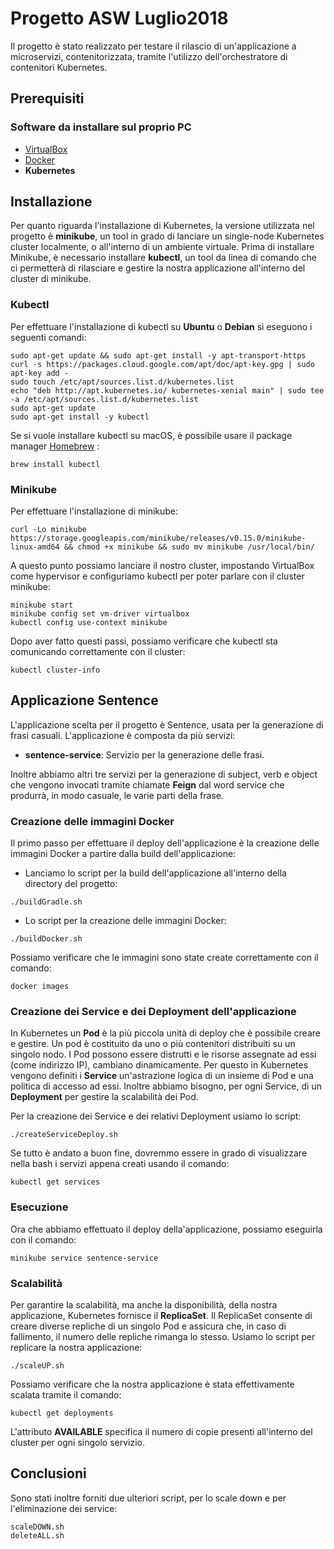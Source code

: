 # Progetto ASW Luglio2018

Il progetto è stato realizzato per testare il rilascio di un'applicazione a microservizi, contenitorizzata, tramite l'utilizzo dell'orchestratore di contenitori Kubernetes.

## Prerequisiti

### Software da installare sul proprio PC

* [VirtualBox](https://www.virtualbox.org/)
* [Docker](https://www.docker.com/)
* **Kubernetes**

## Installazione
Per quanto riguarda l'installazione di Kubernetes, la versione utilizzata nel progetto è **minikube**, un tool in grado di lanciare un single-node Kubernetes cluster localmente, o all'interno di un ambiente virtuale. Prima di installare Minikube, è necessario installare **kubectl**, un tool da linea di comando che ci permetterà di rilasciare e gestire la nostra applicazione all'interno del cluster di minikube. 

### Kubectl 
Per effettuare l'installazione di kubectl su **Ubuntu** o **Debian** si eseguono i seguenti comandi:
```
sudo apt-get update && sudo apt-get install -y apt-transport-https
curl -s https://packages.cloud.google.com/apt/doc/apt-key.gpg | sudo apt-key add -
sudo touch /etc/apt/sources.list.d/kubernetes.list 
echo "deb http://apt.kubernetes.io/ kubernetes-xenial main" | sudo tee -a /etc/apt/sources.list.d/kubernetes.list
sudo apt-get update
sudo apt-get install -y kubectl
```

Se si vuole installare kubectl su macOS, è possibile usare il package manager [Homebrew](https://brew.sh/index_it) :
```
brew install kubectl
```

### Minikube
Per effettuare l'installazione di minikube:
```
curl -Lo minikube https://storage.googleapis.com/minikube/releases/v0.15.0/minikube-linux-amd64 && chmod +x minikube && sudo mv minikube /usr/local/bin/
```

A questo punto possiamo lanciare il nostro cluster, impostando VirtualBox come hypervisor e configuriamo kubectl per poter parlare con il cluster minikube:
```
minikube start
minikube config set vm-driver virtualbox
kubectl config use-context minikube
```
Dopo aver fatto questi passi, possiamo verificare che kubectl sta comunicando correttamente con il cluster:
```
kubectl cluster-info
```

## Applicazione **Sentence**
L'applicazione scelta per il progetto è Sentence, usata per la generazione di frasi casuali. L'applicazione è composta da più servizi:

* **sentence-service**: Servizio per la generazione delle frasi.

Inoltre abbiamo altri tre servizi per la generazione di subject, verb e object che vengono invocati tramite chiamate **Feign** dal word service che produrrà, in modo casuale, le varie parti della frase.


### Creazione delle immagini Docker
Il primo passo per effettuare il deploy dell'applicazione è la creazione delle immagini Docker a partire dalla build dell'applicazione:

* Lanciamo lo script per la build dell'applicazione all'interno della directory del progetto:
```
./buildGradle.sh
```

* Lo script per la creazione delle immagini Docker:
```
./buildDocker.sh
```

Possiamo verificare che le immagini sono state create correttamente con il comando:
```
docker images
```


### Creazione dei Service e dei Deployment dell'applicazione
In Kubernetes un **Pod** è la più piccola unità di deploy che è possibile creare e gestire. Un pod è costituito da uno o più contenitori distribuiti su un singolo nodo. I Pod possono essere distrutti e le risorse assegnate ad essi (come indirizzo IP), cambiano dinamicamente. Per questo in Kubernetes vengono definiti i **Service** un'astrazione logica di un insieme di Pod e una politica di accesso ad essi. Inoltre abbiamo bisogno, per ogni Service, di un **Deployment** per gestire la scalabilità dei Pod.

Per la creazione dei Service e dei relativi Deployment usiamo lo script:
```
./createServiceDeploy.sh
```
Se tutto è andato a buon fine, dovremmo essere in grado di visualizzare nella bash i servizi appena creati usando il comando:
```
kubectl get services
```

### Esecuzione 
Ora che abbiamo effettuato il deploy della'applicazione, possiamo eseguirla con il comando:
```
minikube service sentence-service
```

### Scalabilità
Per garantire la scalabilità, ma anche la disponibilità, della nostra applicazione, Kubernetes fornisce il **ReplicaSet**. Il ReplicaSet consente di creare diverse repliche di un singolo Pod e assicura che, in caso di fallimento, il numero delle repliche rimanga lo stesso. Usiamo lo script per replicare la nostra applicazione:
```
./scaleUP.sh
```
Possiamo verificare che la nostra applicazione è stata effettivamente scalata tramite il comando:
```
kubectl get deployments
```
L'attributo **AVAILABLE** specifica il numero di copie presenti all'interno del cluster per ogni singolo servizio.



## Conclusioni
Sono stati inoltre forniti due ulteriori script, per lo scale down e per l'eliminazione dei service:
```
scaleDOWN.sh
deleteALL.sh
```
